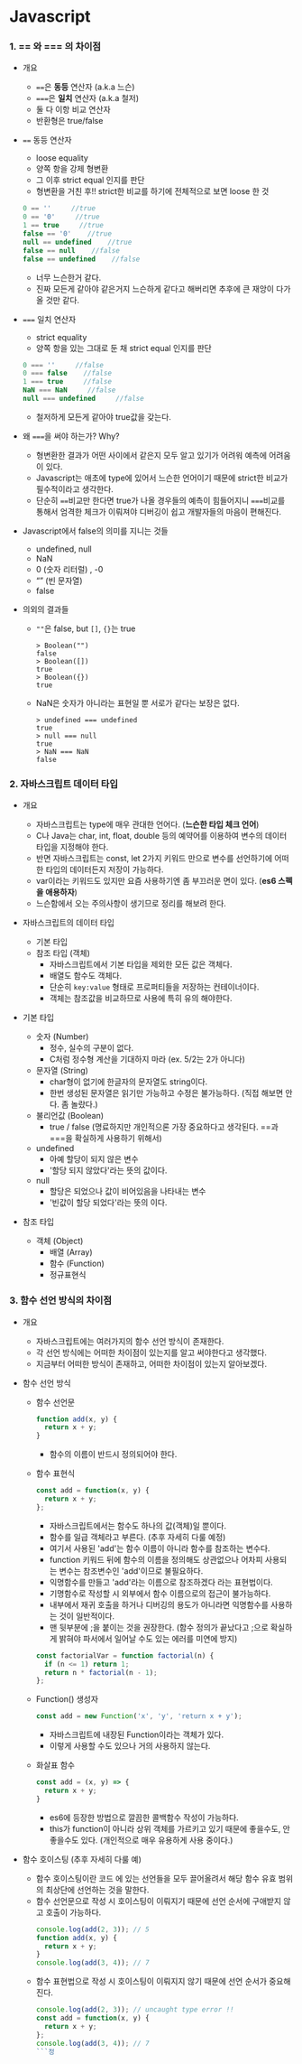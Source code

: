 # Javascript

### 1. == 와 === 의 차이점

- 개요
    - `==`은 **동등** 연산자 (a.k.a 느슨)
    - `===`은 **일치** 연산자 (a.k.a 철저)
    - 둘 다 이항 비교 연산자
    - 반환형은 true/false
    
- `==` 동등 연산자
    - loose equality
    - 양쪽 항을 강제 형변환
    - 그 이후 strict equal 인지를 판단 
    - 형변환을 거친 후!! strict한 비교를 하기에 전체적으로 보면 loose 한 것
    ```javascript
    0 == ''     //true
    0 == '0'     //true
    1 == true     //true
    false == '0'    //true
    null == undefined    //true
    false == null    //false
    false == undefined    //false
    ```
    - 너무 느슨한거 같다.
    - 진짜 모든게 같아야 같은거지 느슨하게 같다고 해버리면 추후에 큰 재앙이 다가 올 것만 같다.
    
- `===` 일치 연산자
    - strict equality
    - 양쪽 항을 있는 그대로 둔 채 strict equal 인지를 판단
    ```javascript
    0 === ''     //false
    0 === false    //false
    1 === true     //false
    NaN === NaN     //false
    null === undefined     //false
    ```
    - 철저하게 모든게 같아야 true값을 갖는다.
    
- 왜 `===`을 써야 하는가? Why?
    - 형변환한 결과가 어떤 사이에서 같은지 모두 알고 있기가 어려워 예측에 어려움이 있다.
    - Javascript는 애초에 type에 있어서 느슨한 언어이기 때문에 strict한 비교가 필수적이라고 생각한다.
    - 단순히 `==`비교만 한다면 true가 나올 경우들의 예측이 힘들어지니 `===`비교를 통해서 엄격한 체크가 이뤄져야 디버깅이 쉽고 개발자들의 마음이 편해진다. 
    
- Javascript에서 false의 의미를 지니는 것들
    - undefined, null
    - NaN
    - 0 (숫자 리터럴) , -0
    - “” (빈 문자열)
    - false

- 의외의 결과들
    - `""`은 false, but `[]`, `{}`는 true
        ```
        > Boolean("")
        false
        > Boolean([])
        true
        > Boolean({})
        true
        ```
    - NaN은 숫자가 아니라는 표현일 뿐 서로가 같다는 보장은 없다.
        ```
        > undefined === undefined
        true
        > null === null
        true
        > NaN === NaN
        false
        ```

### 2. 자바스크립트 데이터 타입

- 개요
    - 자바스크립트는 type에 매우 관대한 언어다. (**느슨한 타입 체크 언어**)
    - C나 Java는 char, int, float, double 등의 예약어를 이용하여 변수의 데이터 타입을 지정해야 한다.
    - 반면 자바스크립트는 const, let 2가지 키워드 만으로 변수를 선언하기에 어떠한 타입의 데이터든지 저장이 가능하다.
    - var이라는 키워드도 있지만 요즘 사용하기엔 좀 부끄러운 면이 있다. (**es6 스펙을 애용하자**)
    - 느슨함에서 오는 주의사항이 생기므로 정리를 해보려 한다.
    
- 자바스크립트의 데이터 타입
    - 기본 타입
    - 참조 타입 (객체)
        - 자바스크립트에서 기본 타입을 제외한 모든 값은 객체다.
        - 배열도 함수도 객체다.
        - 단순히 `key:value` 형태로 프로퍼티들을 저장하는 컨테이너이다.
        - 객체는 참조값을 비교하므로 사용에 특히 유의 해야한다.
        
- 기본 타입
    - 숫자 (Number)
        - 정수, 실수의 구분이 없다.
        - C처럼 정수형 계산을 기대하지 마라 (ex. 5/2는 2가 아니다)
    - 문자열 (String)
        - char형이 없기에 한글자의 문자열도 string이다.
        - 한번 생성된 문자열은 읽기만 가능하고 수정은 불가능하다. (직접 해보면 안다. 좀 놀랐다.)
    - 불리언값 (Boolean)
        - true / false (명료하지만 개인적으론 가장 중요하다고 생각된다. ==과 ===을 확실하게 사용하기 위해서)
    - undefined
        - 아예 할당이 되지 않은 변수
        - '할당 되지 않았다'라는 뜻의 값이다.
    - null
        - 할당은 되었으나 값이 비어있음을 나타내는 변수
        - '빈값이 할당 되었다'라는 뜻의 이다.
        
- 참조 타입
    - 객체 (Object)
        - 배열 (Array)
        - 함수 (Function)
        - 정규표현식
            
### 3. 함수 선언 방식의 차이점

- 개요
    - 자바스크립트에는 여러가지의 함수 선언 방식이 존재한다.
    - 각 선언 방식에는 어떠한 차이점이 있는지를 알고 써야한다고 생각했다.
    - 지금부터 어떠한 방식이 존재하고, 어떠한 차이점이 있는지 알아보겠다.
    
- 함수 선언 방식
    - 함수 선언문
        ```javascript
        function add(x, y) {    
          return x + y;
        }
        ```
        - 함수의 이름이 반드시 정의되어야 한다.
      
    - 함수 표현식
        ```javascript
        const add = function(x, y) {    
          return x + y;
        };
        ```
        - 자바스크립트에서는 함수도 하나의 값(객체)일 뿐이다.
        - 함수를 일급 객체라고 부른다. (추후 자세히 다룰 예정)
        - 여기서 사용된 'add'는 함수 이름이 아니라 함수를 참조하는 변수다.
        - function 키워드 뒤에 함수의 이름을 정의해도 상관없으나 어차피 사용되는 변수는 참조변수인 'add'이므로 불필요하다.
        - 익명함수를 만들고 'add'라는 이름으로 참조하겠다 라는 표현법이다.
        - 기명함수로 작성할 시 외부에서 함수 이름으로의 접근이 불가능하다.
        - 내부에서 재귀 호출을 하거나 디버깅의 용도가 아니라면 익명함수를 사용하는 것이 일반적이다.
        - 맨 뒷부분에 ;을 붙이는 것을 권장한다. (함수 정의가 끝났다고 ;으로 확실하게 밝혀야 파서에서 일어날 수도 있는 에러를 미연에 방지)
        ```javascript
        const factorialVar = function factorial(n) {    
          if (n <= 1) return 1;
          return n * factorial(n - 1);
        };
        ```
    
    - Function() 생성자
        ```javascript
        const add = new Function('x', 'y', 'return x + y');
        ```
        - 자바스크립트에 내장된 Function이라는 객체가 있다.
        - 이렇게 사용할 수도 있으나 거의 사용하지 않는다.
             
    - 화살표 함수
        ```javascript
        const add = (x, y) => {  
          return x + y;
        } 
        ```
        - es6에 등장한 방법으로 깔끔한 콜백함수 작성이 가능하다.
        - this가 function이 아니라 상위 객체를 가르키고 있기 때문에 좋을수도, 안좋을수도 있다. (개인적으로 매우 유용하게 사용 중이다.)

- 함수 호이스팅 (추후 자세히 다룰 예)
    - 함수 호이스팅이란 코드 에 있는 선언들을 모두 끌어올려서 해당 함수 유효 범위의 최상단에 선언하는 것을 말한다.
    - 함수 선언문으로 작성 시 호이스팅이 이뤄지기 때문에 선언 순서에 구애받지 않고 호출이 가능하다.
        ```javascript
        console.log(add(2, 3)); // 5
        function add(x, y) {    
          return x + y;
        }
        console.log(add(3, 4)); // 7
        ```
    - 함수 표현법으로 작성 시 호이스팅이 이뤄지지 않기 때문에 선언 순서가 중요해진다.
        ```javascript
        console.log(add(2, 3)); // uncaught type error !!
        const add = function(x, y) {    
          return x + y;
        };
        console.log(add(3, 4)); // 7
        ```정